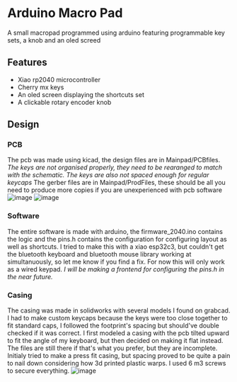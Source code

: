 # Arduino Macro Pad
 A small macropad programmed using arduino featuring programmable key sets, a knob and an oled screed

## Features
- Xiao rp2040 microcontroller
- Cherry mx keys
- An oled screen displaying the shortcuts set
- A clickable rotary encoder knob

## Design
### PCB
The pcb was made using kicad, the design files are in Mainpad/PCBfiles.
 *The keys are not organised properly, they need to be rearanged to match with the schematic. The keys are also not spaced enough for regular keycaps*
The gerber files are in Mainpad/ProdFiles, these should be all you need to produce more copies if you are unexperienced with pcb software
![image](https://github.com/Raphael-Leb/Arduino-Macro-Pad/assets/62116334/0b677f26-b157-48f2-9d50-37d034ec1afd)
![image](https://github.com/Raphael-Leb/Arduino-Macro-Pad/assets/62116334/75c25d1b-7260-46d9-bd6b-c0ee0f1ee455)

### Software
The entire software is made with arduino, the firmware_2040.ino contains the logic and the pins.h contains the configuration for configuring layout as well as shortcuts.
I tried to make this with a xiao esp32c3, but couldn't get the bluetooth keyboard and bluetooth mouse library working at simultanuously, so let me know if you find a fix. For now this will only work as a wired keypad.
*I will be making a frontend for configuring the pins.h in the near future.*

### Casing
The casing was made in solidworks with several models I found on grabcad. 
I had to make custom keycaps because the keys were too close together to fit standard caps, I followed the footprint's spacing but should've double checked if it was correct.
I first modeled a casing with the pcb tilted upward to fit the angle of my keyboard, but then decided on making it flat instead. The files are still there if that's what you prefer, but they are incomplete.
Initialy tried to make a press fit casing, but spacing proved to be quite a pain to nail down considering how 3d printed plastic warps. I used 6 m3 screws to secure everything.
![image](https://github.com/Raphael-Leb/Arduino-Macro-Pad/assets/62116334/5a00618b-a451-4685-b815-9650acbdede7)
